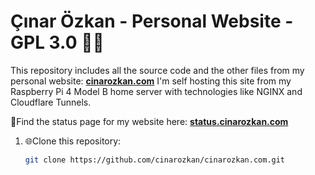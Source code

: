 # Çınar Özkan - Personal Website - GPL 3.0 🧑‍💻

This repository includes all the source code and the other files from my personal website: **[cinarozkan.com](https://cinarozkan.com)**
I'm self hosting this site from my Raspberry Pi 4 Model B home server with technologies like NGINX and Cloudflare Tunnels.

🔴Find the status page for my website here: **[status.cinarozkan.com](https://status.cinarozkan.com)**

1. 🌐Clone this repository:
   ```bash
   git clone https://github.com/cinarozkan/cinarozkan.com.git
